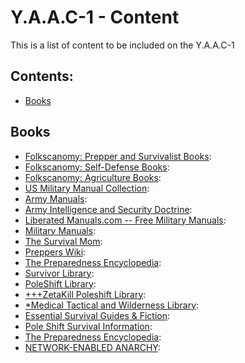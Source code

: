 <!-- ======================================== yaac1-content.md Start ======================================== -->


<!-- ------------------------------ Intro Start ------------------------------ -->

# Y.A.A.C-1 - Content

This is a list of content to be included on the Y.A.A.C-1

<!-- ------------------------------ Intro End ------------------------------ -->


<!-- ------------------------------ Overview Start ------------------------------ -->

## Contents:

- [Books](#Books)

<!-- ------------------------------ Overview End ------------------------------ -->


<!-- ------------------------------ Books Start ------------------------------ -->

## Books

- [Folkscanomy: Prepper and Survivalist Books](https://archive.org/details/folkscanomy_prepper): 
- [Folkscanomy: Self-Defense Books](https://archive.org/details/folkscanomy_defense): 
- [Folkscanomy: Agriculture Books](https://archive.org/details/folkscanomy_agriculture): 
- [US Military Manual Collection](https://archive.org/details/military-manuals): 
- [Army Manuals](https://armypubs.army.mil/): 
- [Army Intelligence and Security Doctrine](https://irp.fas.org/doddir/army/): 
- [Liberated Manuals.com -- Free Military Manuals](https://www.liberatedmanuals.com/): 
- [Military Manuals](https://www.militarynewbie.com/military-manuals/): 
- [The Survival Mom](https://thesurvivalmom.com/): 
- [Preppers Wiki](https://preppers.fandom.com/wiki/Preppers_Wiki): 
- [The Preparedness Encyclopedia](https://fluidicice.com/tpe): 
- [Survivor Library](http://www.survivorlibrary.com/): 
- [PoleShift Library](https://the-eye.eu/public/Books/pssurvival.com/PS/): 
- [+++ZetaKill Poleshift Library](http://www.zetatalk11.com/docs/): 
- [*Medical Tactical and Wilderness Library](https://www.mediafire.com/file/v2ujdc4jv45ngxf/Medical+Tactical+and+Wilderness+Survival+Guides.zip/file): 
- [Essential Survival Guides & Fiction](https://www.ar15.com/forums/outdoors/Essential-Survival-Guides-andamp-Fiction/20/): 
- [Pole Shift Survival Information](https://web.archive.org/web/20210115140217/https://www.ps-survival.com/): 
- [The Preparedness Encyclopedia](https://fluidicice.com/tpe.html): 
- [NETWORK-ENABLED ANARCHY](https://millercenter.rutgers.edu/wp-content/uploads/2020/11/NCRI-White-Paper-Network-Enabled-Anarchy-25-Sept-259pm.pdf): 


<!-- ------------------------------ Books End ------------------------------ -->


<!-- ------------------------------ Outro Start ------------------------------ -->

<!-- ------------------------------ Outro End ------------------------------ -->


<!-- ======================================== yaac1-content.md End ======================================== -->
